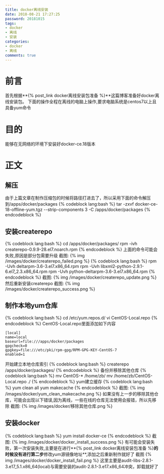 ```yaml
---
title: docker离线安装
date: 2018-08-21 17:27:25
password: 20181015
tags:
- docker
- 离线
- 安装
categories:
- docker
- 离线
comments: true
---
```

# 前言
首先根据**{% post_link docker离线安装包准备 %}**这篇博客准备好docker离线安装包。
下面的操作全程在离线的电脑上操作,要求电脑系统是centos7以上且具备yum命令

# 目的
能够在无网络的环境下安装好docker-ce.18版本
<!-- more -->
# 正文
## 解压
由于上篇文章在制作压缩包的时候将路径打进去了，所以采用下面的命令解压到/apps/docker/packages
{% codeblock lang:bash %}
tar -zxvf docker-ce-18-offline-yum.tgz --strip-components 3 -C /apps/docker/packages
{% endcodeblock %}
## 安装createrepo
{% codeblock lang:bash %}
cd /apps/docker/packages/
rpm -ivh createrepo-0.9.9-28.el7.noarch.rpm
{% endcodeblock %}
上面的命令可能会失败,原因是部分包需要升级
截图:
{% img /images/docker/createrepo_failed.png %}
{% codeblock lang:bash %}
rpm -Uvh deltarpm-3.6-3.el7.x86_64.rpm
rpm -Uvh libxml2-python-2.9.1-6.el7_2.3.x86_64.rpm
rpm -Uvh python-deltarpm-3.6-3.el7.x86_64.rpm
{% endcodeblock %}
截图:
{% img /images/docker/createrepo_update.png %}
然后重新安装createrepo
截图:
{% img /images/docker/createrepo_success.png %}
## 制作本地yum仓库
{% codeblock lang:bash %}
cd /etc/yum.repos.d/
vi CentOS-Local.repo
{% endcodeblock %}
CentOS-Local.repo里面添加如下内容
```
[local]
name=local
baseurl=file:///apps/docker/packages
gpgcheck=0
gpgkey=file:///etc/pki/rpm-gpg/RPM-GPG-KEY-CentOS-7
enabled=1
```
开始建立本地仓库索引
{% codeblock lang:bash %}
createrepo /apps/docker/packages/
{% endcodeblock %}
备份并移除其他仓库
{% codeblock lang:bash %}
mv CentOS-* /home/zb/
mv /home/zb/CentOS-Local.repo ./
{% endcodeblock %}
yum建立缓存
{% codeblock lang:bash %}
yum clean all
yum makecache
{% endcodeblock %}
截图:
{% img /images/docker/yum_clean_makecache.png %}
如果没有上一步的移除其他仓库，可能会出现以下错误,因为离线，一些在线的仓库无法使用会报错，所以先移除
截图:
{% img /images/docker/移除其他仓库.png %}
## 安装docker
{% codeblock lang:bash %}
yum install docker-ce
{% endcodeblock %}
截图:
{% img /images/docker/docker_install_success.png %}
有可能会安装失败，第一次安装失败,主要是在进行**{% post_link docker离线安装包准备 %}**的时候没有进行第二步**修改yum源镜像地址**,添加之后重新制作就好了
截图
{% img /images/docker/docker_install_fail.png %}
这里主要是audit-libs-2.8.1-3.e17_5.1.x86_64(local)与需要安装的audit-2.8.1-3.e17.x86_64冲突，卸载就好了






